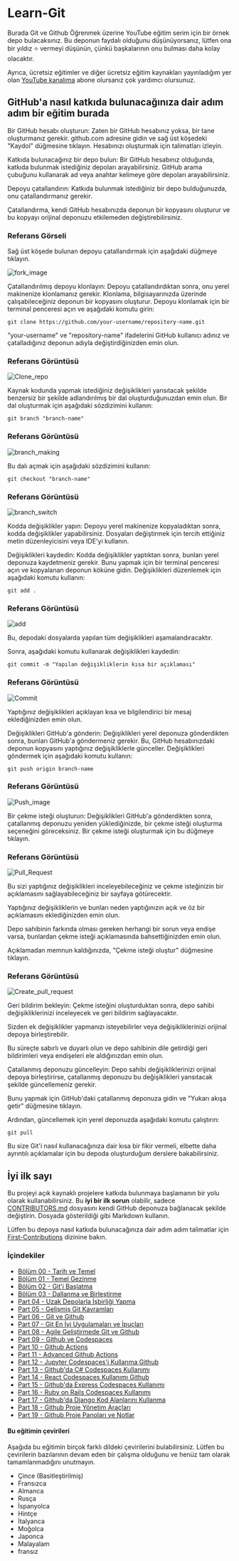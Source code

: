 # Learn-Git
Burada Git ve Github Öğrenmek üzerine YouTube eğitim serim için bir örnek depo bulacaksınız.
Bu deponun faydalı olduğunu düşünüyorsanız, lütfen ona bir yıldız ⭐ vermeyi düşünün, çünkü başkalarının onu bulması daha kolay olacaktır.

Ayrıca, ücretsiz eğitimler ve diğer ücretsiz eğitim kaynakları yayınladığım yer olan [YouTube kanalıma](https://www.youtube.com/@richardcallaby) abone olursanız çok yardımcı olursunuz.

## GitHub'a nasıl katkıda bulunacağınıza dair adım adım bir eğitim burada
Bir GitHub hesabı oluşturun: Zaten bir GitHub hesabınız yoksa, bir tane oluşturmanız gerekir. github.com adresine gidin ve sağ üst köşedeki "Kaydol" düğmesine tıklayın. Hesabınızı oluşturmak için talimatları izleyin.

Katkıda bulunacağınız bir depo bulun: Bir GitHub hesabınız olduğunda, katkıda bulunmak istediğiniz depoları arayabilirsiniz. GitHub arama çubuğunu kullanarak ad veya anahtar kelimeye göre depoları arayabilirsiniz.

Depoyu çatallandırın: Katkıda bulunmak istediğiniz bir depo bulduğunuzda, onu çatallandırmanız gerekir.

Çatallandırma, kendi GitHub hesabınızda deponun bir kopyasını oluşturur ve bu kopyayı orijinal deponuzu etkilemeden değiştirebilirsiniz.

### Referans Görseli
Sağ üst köşede bulunan depoyu çatallandırmak için aşağıdaki düğmeye tıklayın.

![fork_image](./images/Readme_images/fork.png)

Çatallandırılmış depoyu klonlayın: Depoyu çatallandırdıktan sonra, onu yerel makinenize klonlamanız gerekir. Klonlama, bilgisayarınızda üzerinde çalışabileceğiniz deponun bir kopyasını oluşturur. Depoyu klonlamak için bir terminal penceresi açın ve aşağıdaki komutu girin:

```
git clone https://github.com/your-username/repository-name.git
```
"your-username" ve "repository-name" ifadelerini GitHub kullanıcı adınız ve çatalladığınız deponun adıyla değiştirdiğinizden emin olun.

### Referans Görüntüsü
![Clone_repo](./images/Readme_images/Clone.png)

Kaynak kodunda yapmak istediğiniz değişiklikleri yansıtacak şekilde benzersiz bir şekilde adlandırılmış bir dal oluşturduğunuzdan emin olun. Bir dal oluşturmak için aşağıdaki sözdizimini kullanın:

```
git branch "branch-name"
```
### Referans Görüntüsü
![branch_making](./images/Readme_images/Branch_making.png)

Bu dalı açmak için aşağıdaki sözdizimini kullanın:
```
git checkout "branch-name"
```
### Referans Görüntüsü

![branch_switch](./images/Readme_images/branch_switch.png)

Kodda değişiklikler yapın: Depoyu yerel makinenize kopyaladıktan sonra, kodda değişiklikler yapabilirsiniz. Dosyaları değiştirmek için tercih ettiğiniz metin düzenleyicisini veya IDE'yi kullanın.

Değişiklikleri kaydedin: Kodda değişiklikler yaptıktan sonra, bunları yerel deponuza kaydetmeniz gerekir. Bunu yapmak için bir terminal penceresi açın ve kopyalanan deponun köküne gidin. Değişiklikleri düzenlemek için aşağıdaki komutu kullanın:

```
git add .
```

### Referans Görüntüsü
![add](./images/Readme_images/add.png)

Bu, depodaki dosyalarda yapılan tüm değişiklikleri aşamalandıracaktır.

Sonra, aşağıdaki komutu kullanarak değişiklikleri kaydedin:

```
git commit -m "Yapılan değişikliklerin kısa bir açıklaması"
```

### Referans Görüntüsü
![Commit](./images/Readme_images/commit.png)

Yaptığınız değişiklikleri açıklayan kısa ve bilgilendirici bir mesaj eklediğinizden emin olun.

Değişiklikleri GitHub'a gönderin: Değişiklikleri yerel deponuza gönderdikten sonra, bunları GitHub'a göndermeniz gerekir. Bu, GitHub hesabınızdaki deponun kopyasını yaptığınız değişikliklerle günceller. Değişiklikleri göndermek için aşağıdaki komutu kullanın:

```
git push origin branch-name
```

### Referans Görüntüsü
![Push_image](./images/Readme_images/push.png)

Bir çekme isteği oluşturun: Değişiklikleri GitHub'a gönderdikten sonra, çatallanmış deponuzu yeniden yüklediğinizde, bir çekme isteği oluşturma seçeneğini göreceksiniz. Bir çekme isteği oluşturmak için bu düğmeye tıklayın.

### Referans Görüntüsü
![Pull_Request](./images/Readme_images/pull%20request.png)

Bu sizi yaptığınız değişiklikleri inceleyebileceğiniz ve çekme isteğinizin bir açıklamasını sağlayabileceğiniz bir sayfaya götürecektir.

Yaptığınız değişikliklerin ve bunları neden yaptığınızın açık ve öz bir açıklamasını eklediğinizden emin olun.

Depo sahibinin farkında olması gereken herhangi bir sorun veya endişe varsa, bunlardan çekme isteği açıklamasında bahsettiğinizden emin olun.

Açıklamadan memnun kaldığınızda, "Çekme isteği oluştur" düğmesine tıklayın.

### Referans Görüntüsü
![Create_pull_request](./images/Readme_images/Create_pull_request.png)

Geri bildirim bekleyin: Çekme isteğini oluşturduktan sonra, depo sahibi değişikliklerinizi inceleyecek ve geri bildirim sağlayacaktır.

Sizden ek değişiklikler yapmanızı isteyebilirler veya değişikliklerinizi orijinal depoya birleştirebilir.

Bu süreçte sabırlı ve duyarlı olun ve depo sahibinin dile getirdiği geri bildirimleri veya endişeleri ele aldığınızdan emin olun.

Çatallanmış deponuzu güncelleyin: Depo sahibi değişikliklerinizi orijinal depoya birleştirirse, çatallanmış deponuzu bu değişiklikleri yansıtacak şekilde güncellemeniz gerekir.

Bunu yapmak için GitHub'daki çatallanmış deponuza gidin ve "Yukarı akışa getir" düğmesine tıklayın.

Ardından, güncellemek için yerel deponuzda aşağıdaki komutu çalıştırın:

```
git pull
```

Bu size Git'i nasıl kullanacağınıza dair kısa bir fikir vermeli, elbette daha ayrıntılı açıklamalar için bu depoda oluşturduğum derslere bakabilirsiniz.

## İyi ilk sayı

Bu projeyi açık kaynaklı projelere katkıda bulunmaya başlamanın bir yolu olarak kullanabilirsiniz. Bu **iyi bir ilk sorun** olabilir, sadece [CONTRIBUTORS.md](https://github.com/rcallaby/Learn-Git/blob/main/CONTRIBUTORS.md) dosyasını kendi GitHub deponuza bağlanacak şekilde değiştirin. Dosyada gösterildiği gibi Markdown kullanın.

Lütfen bu depoya nasıl katkıda bulunacağınıza dair adım adım talimatlar için [First-Contributions](https://github.com/rcallaby/Learn-Git/tree/main/First-Contributions) dizinine bakın.
### İçindekiler

- [Bölüm 00 - Tarih ve Temel](https://github.com/rcallaby/Learn-Git/blob/main/Lessons/en/Part-00-History-and-Foundations/history-of-git.md)
- [Bölüm 01 - Temel Gezinme](https://github.com/rcallaby/Learn-Git/blob/main/Lessons/en/Part-01-Basic-Navigation/basic-navigation.md)
- [Bölüm 02 - Git'i Başlatma](https://github.com/rcallaby/Learn-Git/blob/main/Lessons/en/Part-02-Initializing-Git/getting-started.md)
- [Bölüm 03 - Dallanma ve Birleştirme](https://github.com/rcallaby/Learn-Git/blob/main/Lessons/en/Part-03-Branching-and-Merging/branching-and-merging.md)
- [Part 04 - Uzak Depolarla İşbirliği Yapma](https://github.com/rcallaby/Learn-Git/tree/main/Lessons/en/Part-04-Collaborating-with-Remote-Repositories/collaborating-with-remote-repos.md)
- [Part 05 - Gelişmiş Git Kavramları](https://github.com/rcallaby/Learn-Git/blob/main/Lessons/en/Part-05-Advanced-Git-Concepts/advanced-git.md)
- [Part 06 - Git ve Github](https://github.com/rcallaby/Learn-Git/blob/main/Lessons/en/Part-06-CI-CD-with-Git-and-Github/ci-cd-git-github.md)
- [Part 07 - Git En İyi Uygulamaları ve İpuçları](https://github.com/rcallaby/Learn-Git/blob/main/Lessons/en/Part-07-Git-Best-Practices-and-Tips/best-practices-tips.md)
- [Part 08 - Agile Geliştirmede Git ve Github](https://github.com/rcallaby/Learn-Git/blob/main/Lessons/en/Part-08-Git-and-Github-in-Agile-Development/git-github-agile-dev.md)
- [Part 09 - Github ve Codespaces](https://github.com/rcallaby/Learn-Git/blob/main/Lessons/en/Part-09-Github-and-Codespaces/github-codespaces.md)
- [Part 10 - Github Actions](https://github.com/rcallaby/Learn-Git/blob/main/Lessons/en/Part-10-Github-Actions/github-actions.md)
- [Part 11 - Advanced Github Actions](https://github.com/rcallaby/Learn-Git/blob/main/Lessons/en/Part-11-Advanced-Github-Actions/advanced-github-actions.md)
- [Part 12 - Jupyter Codespaces'i Kullanma Github](https://github.com/rcallaby/Learn-Git/blob/main/Lessons/en/Part-12-Using-Jupyter-Codespaces-in-Github/github-jupyter-codespace.md)
- [Part 13 - Github'da C# Codespaces Kullanımı](https://github.com/rcallaby/Learn-Git/blob/main/Lessons/en/Part-13-Using%20Csharp-Codespaces-in-Github/github-Csharp-codespace.md)
- [Part 14 - React Codespaces Kullanımı Github](https://github.com/rcallaby/Learn-Git/blob/main/Lessons/en/Part-14-Using-React-Codespaces-in-Github/github-react-codespace.md)
- [Part 15 - Github'da Express Codespaces Kullanımı](https://github.com/rcallaby/Learn-Git/blob/main/Lessons/en/Part-15-Using-Express-Codespaces-in-Github/github-express-codespace.md)
- [Part 16 - Ruby on Rails Codespaces Kullanımı](https://github.com/rcallaby/Learn-Git/blob/main/Lessons/en/Part-16-Using-Ruby-on-Rails-Codespaces/github-rubyrails-codespace.md)
- [Part 17 - Github'da Django Kod Alanlarını Kullanma](https://github.com/rcallaby/Learn-Git/blob/main/Lessons/en/Part-17-Using%20Django%20Codespaces-in-Github/github-django-codespace.md)
- [Part 18 - Github Proje Yönetim Araçları](https://github.com/rcallaby/Learn-Git/blob/main/Lessons/en/Part-18-Github-Project-Management-Tools/github-project-management-tools.md)
- [Part 19 - Github Proje Panoları ve Notlar](https://github.com/rcallaby/Learn-Git/blob/main/Lessons/en/Part-19-Github-Project-Boards-and-Notes/github-project-boards-and-notes.md)

#### Bu eğitimin çevirileri
Aşağıda bu eğitimin birçok farklı dildeki çevirilerini bulabilirsiniz. Lütfen bu çevirilerin bazılarının devam eden bir çalışma olduğunu ve henüz tam olarak tamamlanmadığını unutmayın.

- Çince (Basitleştirilmiş)
- Fransızca
- Almanca
- Rusça
- İspanyolca
- Hintçe
- İtalyanca
- Moğolca
- Japonca
- Malayalam
- fransız
